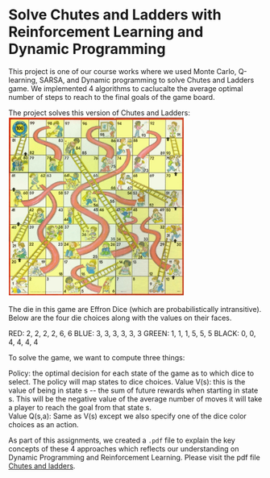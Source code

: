 # Solve Chutes and Ladders with Reinforcement Learning and Dynamic Programming

This project is one of our course works where we used Monte Carlo, Q-learning, SARSA, and Dynamic programming to solve Chutes and Ladders game. We implemented 4 algorithms to caclucalte the average optimal number of steps to reach to the final goals of the game board. 

The project solves this version of Chutes and Ladders:
<img src="chutes_and_ladders.png" width="350" title="hover text">

The die in this game are Effron Dice (which are probabilistically intransitive). Below are the four die choices along with the values on their faces.  

RED:  2, 2, 2, 2, 6, 6
BLUE: 3, 3, 3, 3, 3, 3
GREEN: 1, 1, 1, 5, 5, 5
BLACK: 0, 0, 4, 4, 4, 4

To solve the game, we want to compute three things:

Policy: the optimal decision for each state of the game as to which dice to select.   The policy will map states to dice choices.
Value V(s):  this is the value of being in state s -- the sum of future rewards when starting in state s. This will be the negative value of the average number of moves it will take a player to reach the goal from that state s.  
Value Q(s,a):  Same as V(s) except we also specify one of the dice color choices as an action.  

As part of this assignments, we created a `.pdf` file to explain the key concepts of these 4 approaches which reflects our understanding on Dynamic Programming and Reinforcement Learning. 
Please visit the pdf file [Chutes and ladders](https://drive.google.com/file/d/1NhrtRMeoA1fY39mlwyYiZO9-nQLTf_Dx/view?usp=sharing 'here'). 

